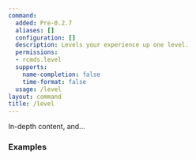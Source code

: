 ```yaml
---
command:
  added: Pre-0.2.7
  aliases: []
  configuration: []
  description: Levels your experience up one level.
  permissions:
  - rcmds.level
  supports:
    name-completion: false
    time-format: false
  usage: /level
layout: command
title: /level
---
```


In-depth content, and...

### Examples

